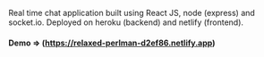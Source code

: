 Real time chat application built using React JS, node (express) and socket.io. Deployed on heroku (backend) and netlify (frontend).

#### Demo => (https://relaxed-perlman-d2ef86.netlify.app)
